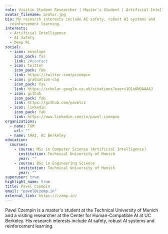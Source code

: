 ```yaml
---
role: Visitin Student Researcher | Master's Student | Artificial Intelligence
avatar_filename: avatar.jpg
bio: My research interests include AI safety, robust AI systems and
  reinforcement learning.
interests:
  - Artificial Intelligence
  - AI Safety
  - Deep RL
social:
  - icon: envelope
    icon_pack: fas
    link: /#contact
  - icon: twitter
    icon_pack: fab
    link: https://twitter.com/pczempin
  - icon: graduation-cap
    icon_pack: fas
    link: https://scholar.google.co.uk/citations?user=1O1nONQAAAAJ
  - icon: github
    icon_pack: fab
    link: https://github.com/pavelcz
  - icon: linkedin
    icon_pack: fab
    link: https://www.linkedin.com/in/pavel-czempin
organizations:
  - name: TUM
    url: ""
  - name: CHAI, UC Berkeley
education:
  courses:
    - course: MSc in Computer Science (Artificial Intelligence)
      institution: Technical University of Munich
      year: ""
    - course: BSc in Engineering Science
      institution: Technical University of Munich
      year: ""
superuser: true
highlight_name: true
title: Pavel Czempin
email: "pavel@czemp.in"
external_link: https://czemp.in/
---
```

Pavel Czempin is a master's student at the Technical University of Munich and a visiting researcher at the Center for Human-Compatible AI at UC Berkeley. His research interests include AI safety, robust AI systems and reinforcement learning.